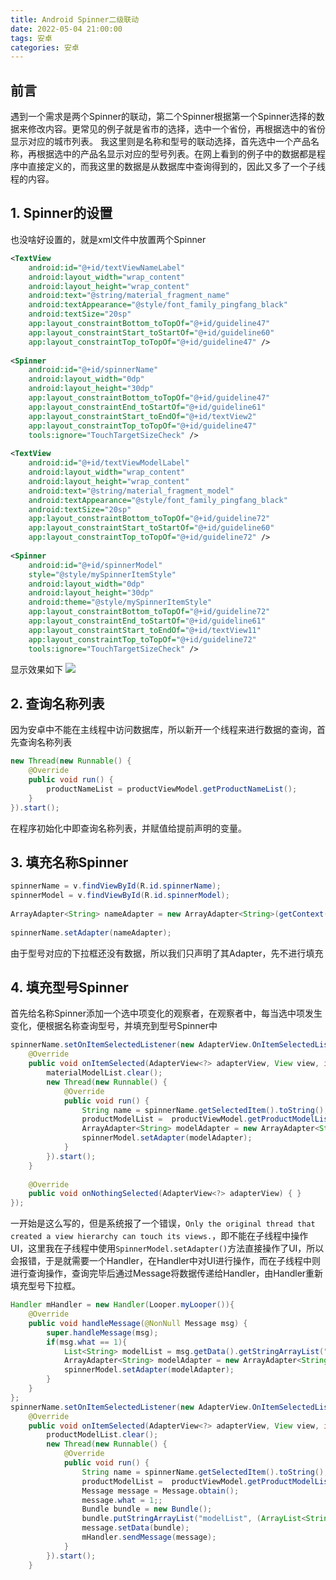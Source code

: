 ```yaml
---
title: Android Spinner二级联动
date: 2022-05-04 21:00:00
tags: 安卓
categories: 安卓
---
```

## 前言
遇到一个需求是两个Spinner的联动，第二个Spinner根据第一个Spinner选择的数据来修改内容。更常见的例子就是省市的选择，选中一个省份，再根据选中的省份显示对应的城市列表。
我这里则是名称和型号的联动选择，首先选中一个产品名称，再根据选中的产品名显示对应的型号列表。在网上看到的例子中的数据都是程序中直接定义的，而我这里的数据是从数据库中查询得到的，因此又多了一个子线程的内容。

## 1. Spinner的设置
也没啥好设置的，就是xml文件中放置两个Spinner
```xml
<TextView  
    android:id="@+id/textViewNameLabel"  
    android:layout_width="wrap_content"  
    android:layout_height="wrap_content"  
    android:text="@string/material_fragment_name"  
    android:textAppearance="@style/font_family_pingfang_black"  
    android:textSize="20sp"  
    app:layout_constraintBottom_toTopOf="@+id/guideline47"  
    app:layout_constraintStart_toStartOf="@+id/guideline60"  
    app:layout_constraintTop_toTopOf="@+id/guideline47" />  
  
<Spinner  
    android:id="@+id/spinnerName"  
    android:layout_width="0dp"  
    android:layout_height="30dp"  
    app:layout_constraintBottom_toTopOf="@+id/guideline47"  
    app:layout_constraintEnd_toStartOf="@+id/guideline61"  
    app:layout_constraintStart_toEndOf="@+id/textView2"  
    app:layout_constraintTop_toTopOf="@+id/guideline47"  
    tools:ignore="TouchTargetSizeCheck" />  
  
<TextView  
    android:id="@+id/textViewModelLabel"  
    android:layout_width="wrap_content"  
    android:layout_height="wrap_content"  
    android:text="@string/material_fragment_model"  
    android:textAppearance="@style/font_family_pingfang_black"  
    android:textSize="20sp"  
    app:layout_constraintBottom_toTopOf="@+id/guideline72"  
    app:layout_constraintStart_toStartOf="@+id/guideline60"  
    app:layout_constraintTop_toTopOf="@+id/guideline72" />  
  
<Spinner  
    android:id="@+id/spinnerModel"  
    style="@style/mySpinnerItemStyle"  
    android:layout_width="0dp"  
    android:layout_height="30dp"  
    android:theme="@style/mySpinnerItemStyle"  
    app:layout_constraintBottom_toTopOf="@+id/guideline72"  
    app:layout_constraintEnd_toStartOf="@+id/guideline61"  
    app:layout_constraintStart_toEndOf="@+id/textView11"  
    app:layout_constraintTop_toTopOf="@+id/guideline72"  
    tools:ignore="TouchTargetSizeCheck" />
```
显示效果如下
![](https://images.starnight.top/img/20220505121353.png)

## 2. 查询名称列表
因为安卓中不能在主线程中访问数据库，所以新开一个线程来进行数据的查询，首先查询名称列表
```java
new Thread(new Runnable() {  
    @Override  
    public void run() {  
        productNameList = productViewModel.getProductNameList();  
    }  
}).start();
```
在程序初始化中即查询名称列表，并赋值给提前声明的变量。

## 3. 填充名称Spinner
```java
spinnerName = v.findViewById(R.id.spinnerName);  
spinnerModel = v.findViewById(R.id.spinnerModel);  
  
ArrayAdapter<String> nameAdapter = new ArrayAdapter<String>(getContext(), com.lihang.R.layout.support_simple_spinner_dropdown_item,productNameList);  
  
spinnerName.setAdapter(nameAdapter);  
```
由于型号对应的下拉框还没有数据，所以我们只声明了其Adapter，先不进行填充

## 4. 填充型号Spinner
首先给名称Spinner添加一个选中项变化的观察者，在观察者中，每当选中项发生变化，便根据名称查询型号，并填充到型号Spinner中
```java
spinnerName.setOnItemSelectedListener(new AdapterView.OnItemSelectedListener() {  
    @Override  
    public void onItemSelected(AdapterView<?> adapterView, View view, int i, long l) {  
        materialModelList.clear();  
        new Thread(new Runnable() {  
            @Override  
            public void run() {  
                String name = spinnerName.getSelectedItem().toString();  
				productModelList =  productViewModel.getProductModelListByName(name);
                ArrayAdapter<String> modelAdapter = new ArrayAdapter<String>(getContext(), com.lihang.R.layout.support_simple_spinner_dropdown_item,modelList);  
				spinnerModel.setAdapter(modelAdapter);
            }  
        }).start();  
    }  
  
    @Override  
    public void onNothingSelected(AdapterView<?> adapterView) { }  
});
```
一开始是这么写的，但是系统报了一个错误，`Only the original thread that created a view hierarchy can touch its views.`，即不能在子线程中操作UI，这里我在子线程中使用`SpinnerModel.setAdapter()`方法直接操作了UI，所以会报错，于是就需要一个Handler，在Handler中对UI进行操作，而在子线程中则进行查询操作，查询完毕后通过Message将数据传递给Handler，由Handler重新填充型号下拉框。
```java
Handler mHandler = new Handler(Looper.myLooper()){  
    @Override  
    public void handleMessage(@NonNull Message msg) {  
        super.handleMessage(msg);  
        if(msg.what == 1){  
            List<String> modelList = msg.getData().getStringArrayList("modelList");  
            ArrayAdapter<String> modelAdapter = new ArrayAdapter<String>(getContext(), com.lihang.R.layout.support_simple_spinner_dropdown_item,modelList);  
            spinnerModel.setAdapter(modelAdapter);  
        }  
    }  
};  
spinnerName.setOnItemSelectedListener(new AdapterView.OnItemSelectedListener() {  
    @Override  
    public void onItemSelected(AdapterView<?> adapterView, View view, int i, long l) {  
        productModelList.clear();  
        new Thread(new Runnable() {  
            @Override  
            public void run() {  
                String name = spinnerName.getSelectedItem().toString();  
                productModelList =  productViewModel.getProductModelListByName(name);  
                Message message = Message.obtain();  
                message.what = 1;;  
                Bundle bundle = new Bundle();  
                bundle.putStringArrayList("modelList", (ArrayList<String>) productModelList);  
                message.setData(bundle);  
                mHandler.sendMessage(message);  
            }  
        }).start();  
    }
```